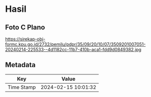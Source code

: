 # Hasil

## Foto C Plano

https://sirekap-obj-formc.kpu.go.id/2732/pemilu/pdpr/35/09/20/10/07/3509201007051-20240214-225533--4d1182cc-11b7-410b-aca1-fdd9d0849382.jpg


## Metadata

| Key        | Value               |
| ---------- | ------------------- |
| Time Stamp | 2024-02-15 10:01:32 |



